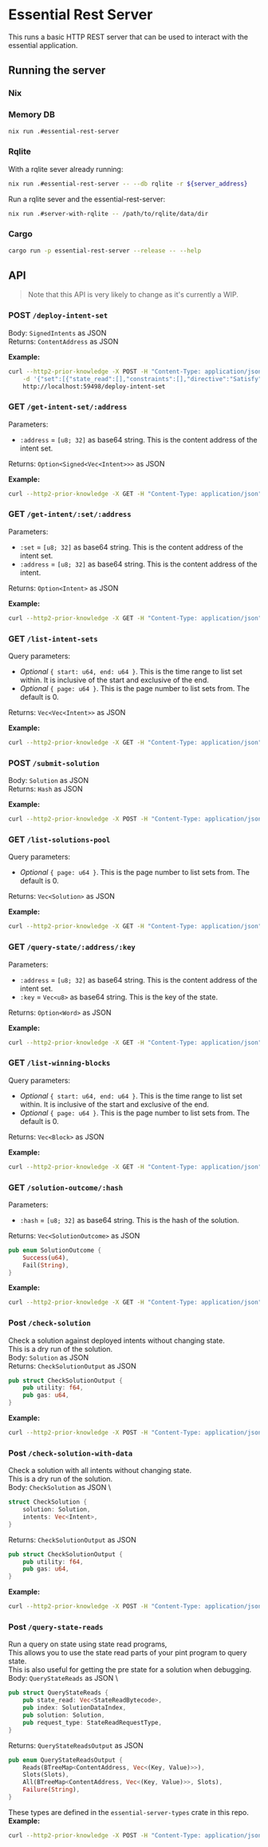 # Essential Rest Server
This runs a basic HTTP REST server that can be used to interact with the essential application.
## Running the server
### Nix
### Memory DB
```bash
nix run .#essential-rest-server
```
### Rqlite
With a rqlite sever already running:
```bash
nix run .#essential-rest-server -- --db rqlite -r ${server_address}
```
Run a rqlite sever and the essential-rest-server:
```bash
nix run .#server-with-rqlite -- /path/to/rqlite/data/dir
```
### Cargo
```bash
cargo run -p essential-rest-server --release -- --help
```
## API
> Note that this API is very likely to change as it's currently a WIP.
### POST `/deploy-intent-set`
Body: `SignedIntents` as JSON \
Returns: `ContentAddress` as JSON

**Example:**
```bash
curl --http2-prior-knowledge -X POST -H "Content-Type: application/json" \
    -d '{"set":[{"state_read":[],"constraints":[],"directive":"Satisfy"}],"signature":"an5zkoNO0pWx0q0sT11uExke4cx4IFtQ_JYJk8AwR11fKpLK_iuZ2IjUKM-EsWhoA6xqEoKk_D5cxOn8ZL29YQE"}' \
    http://localhost:59498/deploy-intent-set
```
### GET `/get-intent-set/:address`
Parameters: 
- `:address` = `[u8; 32]` as base64 string. This is the content address of the intent set.

Returns: `Option<Signed<Vec<Intent>>>` as JSON

**Example:**
```bash
curl --http2-prior-knowledge -X GET -H "Content-Type: application/json" http://localhost:59498/get-intent-set/ZklInZeRtz6q8cQWsAPhymoBu3Me9cqWuwkL85AEwxI
```
### GET `/get-intent/:set/:address`
Parameters: 
- `:set` = `[u8; 32]` as base64 string. This is the content address of the intent set.
- `:address` = `[u8; 32]` as base64 string. This is the content address of the intent.

Returns: `Option<Intent>` as JSON

**Example:**
```bash
curl --http2-prior-knowledge -X GET -H "Content-Type: application/json" http://localhost:59498/get-intent/ZklInZeRtz6q8cQWsAPhymoBu3Me9cqWuwkL85AEwxI/cJ6AyISHokEeHuTfufIqhhSS0gxHZRUMDHlKvXD4FHw
```
### GET `/list-intent-sets`
Query parameters: 
- *Optional* `{ start: u64, end: u64 }`. This is the time range to list set within. It is inclusive of the start and exclusive of the end.
- *Optional* `{ page: u64 }`. This is the page number to list sets from. The default is 0.

Returns: `Vec<Vec<Intent>>` as JSON

**Example:**
```bash
curl --http2-prior-knowledge -X GET -H "Content-Type: application/json" "http://localhost:59498/list-intent-sets?start=0&end=1&page=0"
```
### POST `/submit-solution`
Body: `Solution` as JSON \
Returns: `Hash` as JSON

**Example:**
```bash
curl --http2-prior-knowledge -X POST -H "Content-Type: application/json" -d '{"data":[{"intent_to_solve":{"set":"ZklInZeRtz6q8cQWsAPhymoBu3Me9cqWuwkL85AEwxI","intent":"cJ6AyISHokEeHuTfufIqhhSS0gxHZRUMDHlKvXD4FHw"},"decision_variables":[],"transient_data":[],"state_mutations":[]}]}' http://localhost:59498/submit-solution
```
### GET `/list-solutions-pool`
Query parameters: 
- *Optional* `{ page: u64 }`. This is the page number to list sets from. The default is 0.

Returns: `Vec<Solution>` as JSON

**Example:**
```bash
curl --http2-prior-knowledge -X GET -H "Content-Type: application/json" "http://localhost:59498/list-solutions-pool" 
```
### GET `/query-state/:address/:key`
Parameters: 
- `:address` = `[u8; 32]` as base64 string. This is the content address of the intent set.
- `:key` = `Vec<u8>` as base64 string. This is the key of the state.

Returns: `Option<Word>` as JSON

**Example:**
```bash
curl --http2-prior-knowledge -X GET -H "Content-Type: application/json" http://localhost:59498/query-state/ZklInZeRtz6q8cQWsAPhymoBu3Me9cqWuwkL85AEwxI/AA
```
### GET `/list-winning-blocks`
Query parameters: 
- *Optional* `{ start: u64, end: u64 }`. This is the time range to list set within. It is inclusive of the start and exclusive of the end.
- *Optional* `{ page: u64 }`. This is the page number to list sets from. The default is 0.

Returns: `Vec<Block>` as JSON

**Example:**
```bash
curl --http2-prior-knowledge -X GET -H "Content-Type: application/json" "http://localhost:59498/list-winning-blocks?start=0&end=1&page=0"
```
### GET `/solution-outcome/:hash`
Parameters: 
- `:hash` = `[u8; 32]` as base64 string. This is the hash of the solution.

Returns: `Vec<SolutionOutcome>` as JSON
```rust
pub enum SolutionOutcome {
    Success(u64),
    Fail(String),
}
```

**Example:**
```bash
curl --http2-prior-knowledge -X GET -H "Content-Type: application/json" "http://localhost:59498/solution-outcome/Qh8e2eGRMnV-LbEn_TXljgjv49d-4vlv6mC3XTYlHqI"
```
### Post `/check-solution`
Check a solution against deployed intents without changing state.\
This is a dry run of the solution.\
Body: `Solution` as JSON \
Returns: `CheckSolutionOutput` as JSON
```rust
pub struct CheckSolutionOutput {
    pub utility: f64,
    pub gas: u64,
}
```

**Example:**
```bash
curl --http2-prior-knowledge -X POST -H "Content-Type: application/json" -d '{"data":[{"intent_to_solve":{"set":"ZklInZeRtz6q8cQWsAPhymoBu3Me9cqWuwkL85AEwxI","intent":"cJ6AyISHokEeHuTfufIqhhSS0gxHZRUMDHlKvXD4FHw"},"decision_variables":[],"transient_data":[],"state_mutations":[]}]}' http://localhost:59498/check-solution
```
### Post `/check-solution-with-data`
Check a solution with all intents without changing state.\
This is a dry run of the solution.\
Body: `CheckSolution` as JSON \
```rust
struct CheckSolution {
    solution: Solution,
    intents: Vec<Intent>,
}
```
Returns: `CheckSolutionOutput` as JSON
```rust
pub struct CheckSolutionOutput {
    pub utility: f64,
    pub gas: u64,
}
```

**Example:**
```bash
curl --http2-prior-knowledge -X POST -H "Content-Type: application/json" -d '{"solution":{"data":[{"intent_to_solve":{"set":"ZklInZeRtz6q8cQWsAPhymoBu3Me9cqWuwkL85AEwxI","intent":"cJ6AyISHokEeHuTfufIqhhSS0gxHZRUMDHlKvXD4FHw"},"decision_variables":[],"transient_data":[],"state_mutations":[]}]},"intents":[{"state_read":[],"constraints":[],"directive":"Satisfy"}]}' http://localhost:59498/check-solution-with-data
```

### Post `/query-state-reads`
Run a query on state using state read programs,\
This allows you to use the state read parts of your pint program to query state.\
This is also useful for getting the pre state for a solution when debugging.\
Body: `QueryStateReads` as JSON \
```rust
pub struct QueryStateReads {
    pub state_read: Vec<StateReadBytecode>,
    pub index: SolutionDataIndex,
    pub solution: Solution,
    pub request_type: StateReadRequestType,
}
```
Returns: `QueryStateReadsOutput` as JSON
```rust
pub enum QueryStateReadsOutput {
    Reads(BTreeMap<ContentAddress, Vec<(Key, Value)>>),
    Slots(Slots),
    All(BTreeMap<ContentAddress, Vec<(Key, Value)>>, Slots),
    Failure(String),
}
```
These types are defined in the `essential-server-types` crate in this repo.\
**Example:**
```bash
curl --http2-prior-knowledge -X POST -H "Content-Type: application/json" -d '{"state_read":[],"index":0,"solution":{"data":[{"intent_to_solve":{"set":"ZklInZeRtz6q8cQWsAPhymoBu3Me9cqWuwkL85AEwxI","intent":"cJ6AyISHokEeHuTfufIqhhSS0gxHZRUMDHlKvXD4FHw"},"decision_variables":[],"transient_data":[],"state_mutations":[]}]},"request_type":{"All":"All"}}' http://localhost:59498/query-state-reads
```
